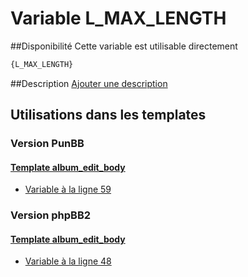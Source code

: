 # Variable L_MAX_LENGTH

##Disponibilité
Cette variable est utilisable directement

```html
{L_MAX_LENGTH}
```

##Description
[Ajouter une description](https://fa-tvars.appspot.com/var/L_MAX_LENGTH)

## Utilisations dans les templates

### Version PunBB

#### [Template album_edit_body](punbb/album_edit_body.md#readme)
* [Variable &agrave; la ligne 59](../punbb/album_edit_body.tpl#L59)

### Version phpBB2

#### [Template album_edit_body](subsilver/album_edit_body.md#readme)
* [Variable &agrave; la ligne 48](../subsilver/album_edit_body.tpl#L48)